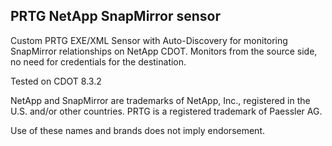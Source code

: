 ## PRTG NetApp SnapMirror sensor

Custom PRTG EXE/XML Sensor with Auto-Discovery for monitoring SnapMirror relationships on NetApp CDOT. Monitors from the source side, no need for credentials for the destination.

Tested on CDOT 8.3.2


NetApp and SnapMirror are trademarks of NetApp, Inc., registered in the U.S. and/or other countries.
PRTG is a registered trademark of Paessler AG.

Use of these names and brands does not imply endorsement.
